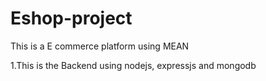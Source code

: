 # Eshop-project
This is a E commerce platform using MEAN 

1.This is the Backend using nodejs, expressjs and mongodb
